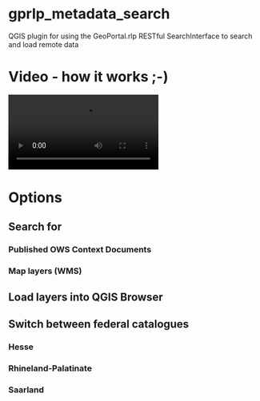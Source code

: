# gprlp_metadata_search
QGIS plugin for using the GeoPortal.rlp RESTful SearchInterface to search and load remote data
# Video - how it works ;-)
![qgis_3 22_metadata_search_plugin](https://user-images.githubusercontent.com/1188234/154994934-aa8abb57-4b8c-47b3-b18c-c0ad3efb07a1.mp4)
# Options
## Search for 
### Published OWS Context Documents
### Map layers (WMS)
## Load layers into QGIS Browser
## Switch between federal catalogues
### Hesse
### Rhineland-Palatinate
### Saarland
